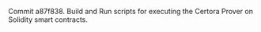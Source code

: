 Commit a87f838.                    Build and Run scripts for executing the Certora Prover on Solidity smart contracts.